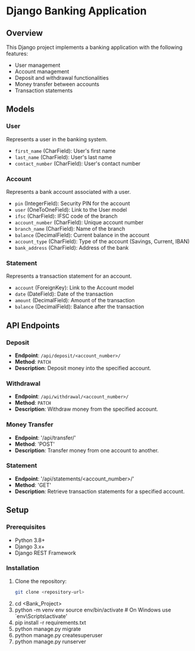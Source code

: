 # Django Banking Application

## Overview

This Django project implements a banking application with the following features:
- User management
- Account management
- Deposit and withdrawal functionalities
- Money transfer between accounts
- Transaction statements

## Models

### User

Represents a user in the banking system.

- `first_name` (CharField): User's first name
- `last_name` (CharField): User's last name
- `contact_number` (CharField): User's contact number

### Account

Represents a bank account associated with a user.

- `pin` (IntegerField): Security PIN for the account
- `user` (OneToOneField): Link to the User model
- `ifsc` (CharField): IFSC code of the branch
- `account_number` (CharField): Unique account number
- `branch_name` (CharField): Name of the branch
- `balance` (DecimalField): Current balance in the account
- `account_type` (CharField): Type of the account (Savings, Current, IBAN)
- `bank_address` (CharField): Address of the bank

### Statement

Represents a transaction statement for an account.

- `account` (ForeignKey): Link to the Account model
- `date` (DateField): Date of the transaction
- `amount` (DecimalField): Amount of the transaction
- `balance` (DecimalField): Balance after the transaction

## API Endpoints

### Deposit

- **Endpoint**: `/api/deposit/<account_number>/`
- **Method**: `PATCH`
- **Description**: Deposit money into the specified account.

### Withdrawal

- **Endpoint**: `/api/withdrawal/<account_number>/`
- **Method**: `PATCH`
- **Description**: Withdraw money from the specified account.

### Money Transfer

- **Endpoint**: '/api/transfer/'
- **Method**: 'POST'
- **Description**: Transfer money from one account to another.

### Statement

- **Endpoint**: '/api/statements/<account_number>/'
- **Method**: 'GET'
- **Description**: Retrieve transaction statements for a specified account.

## Setup

### Prerequisites

- Python 3.8+
- Django 3.x+
- Django REST Framework

### Installation

1. Clone the repository:
   ```bash
   git clone <repository-url>

2. cd <Bank_Project>
3. python -m venv env
   source env/bin/activate  # On Windows use `env\Scripts\activate'
4. pip install -r requirements.txt
5. python manage.py migrate
6. python manage.py createsuperuser
7. python manage.py runserver



